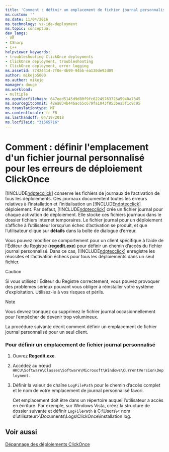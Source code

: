 ```yaml
---
title: 'Comment : définir un emplacement de fichier journal personnalisé pour les erreurs de déploiement ClickOnce | Documents Microsoft'
ms.custom: ''
ms.date: 11/04/2016
ms.technology: vs-ide-deployment
ms.topic: conceptual
dev_langs:
- VB
- CSharp
- C++
helpviewer_keywords:
- troubleshooting ClickOnce deployments
- ClickOnce deployment, troubleshooting
- ClickOnce deployment, error logging
ms.assetid: 77424414-7f0e-4b99-94bb-ea130de92d09
author: mikejo5000
ms.author: mikejo
manager: douge
ms.workload:
- multiple
ms.openlocfilehash: 647eed5145d9d80f9fc62249763726a5940a7345
ms.sourcegitcommit: 42ea834b446ac65c679fa1043f853bea5f1c9c95
ms.translationtype: MT
ms.contentlocale: fr-FR
ms.lasthandoff: 04/19/2018
ms.locfileid: "31565716"
---
```

# <a name="how-to-set-a-custom-log-file-location-for-clickonce-deployment-errors"></a>Comment : définir l'emplacement d'un fichier journal personnalisé pour les erreurs de déploiement ClickOnce
[!INCLUDE[ndptecclick](../deployment/includes/ndptecclick_md.md)] conserve les fichiers de journaux de l’activation de tous les déploiements. Ces journaux documentent toutes les erreurs relatives à l’installation et l’initialisation un [!INCLUDE[ndptecclick](../deployment/includes/ndptecclick_md.md)] déploiement. Par défaut, [!INCLUDE[ndptecclick](../deployment/includes/ndptecclick_md.md)] crée un fichier journal pour chaque activation de déploiement. Elle stocke ces fichiers journaux dans le dossier fichiers Internet temporaires. Le fichier journal pour un déploiement s’affiche à l’utilisateur lorsqu’un échec d’activation se produit, et que l’utilisateur clique sur **détails** dans la boîte de dialogue d’erreur.  
  
 Vous pouvez modifier ce comportement pour un client spécifique à l’aide de l’Éditeur du Registre (**regedit.exe**) pour définir un chemin d’accès du fichier journal personnalisé. Dans ce cas, [!INCLUDE[ndptecclick](../deployment/includes/ndptecclick_md.md)] enregistre les réussites et l’activation échecs pour tous les déploiements dans un seul fichier.  
  
> [!CAUTION]
>  Si vous utilisez l’Éditeur du Registre correctement, vous pouvez provoquer des problèmes sérieux pouvant vous obliger à réinstaller votre système d’exploitation. Utilisez-le à vos risques et périls.  
  
> [!NOTE]
>  Vous devrez tronquez ou supprimez le fichier journal occasionnellement pour l’empêcher de devenir trop volumineux.  
  
 La procédure suivante décrit comment définir un emplacement de fichier journal personnalisé pour un seul client.  
  
### <a name="to-set-a-custom-log-file-location"></a>Pour définir un emplacement de fichier journal personnalisé  
  
1.  Ouvrez **Regedit.exe**.  
  
2.  Accédez au nœud `HKCU\Software\Classes\Software\Microsoft\Windows\CurrentVersion\Deployment`.  
  
3.  Définir la valeur de chaîne `LogFilePath` pour le chemin d’accès complet et le nom de votre emplacement de journal personnalisé favori.  
  
     Cet emplacement doit être dans un répertoire auquel l’utilisateur a accès en écriture. Par exemple, sur Windows Vista, créez la structure de dossier suivante et définir `LogFilePath` à C:\Users\\< nom d’utilisateur\>\Documents\Logs\ClickOnce\installation.log.  
  
## <a name="see-also"></a>Voir aussi  
 [Dépannage des déploiements ClickOnce](../deployment/troubleshooting-clickonce-deployments.md)